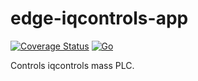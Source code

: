 # edge-iqcontrols-app
[![Coverage Status](https://coveralls.io/repos/github/rafalmnich/edge-iqcontrols-app/badge.svg?branch=master)](https://coveralls.io/github/rafalmnich/edge-iqcontrols-app?branch=master)
[![Go](https://github.com/rafalmnich/edge-iqcontrols-app/actions/workflows/go.yml/badge.svg?branch=master)](https://github.com/rafalmnich/edge-iqcontrols-app/actions/workflows/go.yml)

Controls iqcontrols mass PLC.
